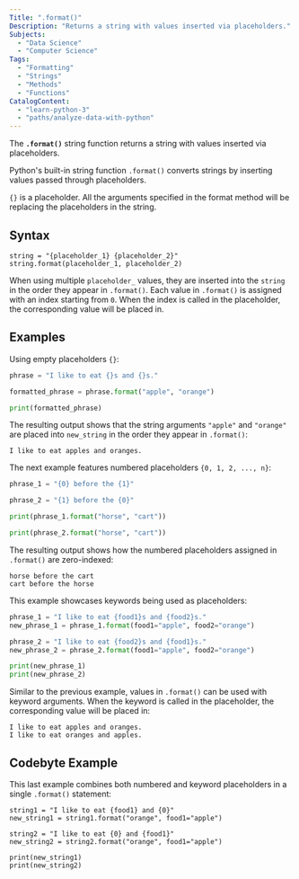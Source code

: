```yaml
---
Title: ".format()"
Description: "Returns a string with values inserted via placeholders."
Subjects:
  - "Data Science"
  - "Computer Science"
Tags:
  - "Formatting"
  - "Strings"
  - "Methods"
  - "Functions"
CatalogContent:
  - "learn-python-3"
  - "paths/analyze-data-with-python"
---
```


The **`.format()`** string function returns a string with values inserted via placeholders.

Python's built-in string function `.format()` converts strings by inserting values passed through placeholders.

`{}` is a placeholder. All the arguments specified in the format method will be replacing the placeholders in the string.

## Syntax

```pseudo
string = "{placeholder_1} {placeholder_2}"
string.format(placeholder_1, placeholder_2)
```

When using multiple `placeholder_` values, they are inserted into the `string` in the order they appear in `.format()`. Each value in `.format()` is assigned with an index starting from `0`. When the index is called in the placeholder, the corresponding value will be placed in.

## Examples

Using empty placeholders `{}`:

```py
phrase = "I like to eat {}s and {}s."

formatted_phrase = phrase.format("apple", "orange")

print(formatted_phrase)
```

The resulting output shows that the string arguments `"apple"` and `"orange"` are placed into `new_string` in the order they appear in `.format()`:

```shell
I like to eat apples and oranges.
```

The next example features numbered placeholders `{0, 1, 2, ..., n}`:

```py
phrase_1 = "{0} before the {1}"

phrase_2 = "{1} before the {0}"

print(phrase_1.format("horse", "cart"))

print(phrase_2.format("horse", "cart"))
```

The resulting output shows how the numbered placeholders assigned in `.format()` are zero-indexed:

```shell
horse before the cart
cart before the horse
```

This example showcases keywords being used as placeholders:

```py
phrase_1 = "I like to eat {food1}s and {food2}s."
new_phrase_1 = phrase_1.format(food1="apple", food2="orange")

phrase_2 = "I like to eat {food2}s and {food1}s."
new_phrase_2 = phrase_2.format(food1="apple", food2="orange")

print(new_phrase_1)
print(new_phrase_2)
```

Similar to the previous example, values in `.format()` can be used with keyword arguments. When the keyword is called in the placeholder, the corresponding value will be placed in:

```shell
I like to eat apples and oranges.
I like to eat oranges and apples.
```

## Codebyte Example

This last example combines both numbered and keyword placeholders in a single `.format()` statement:

```codebyte/python
string1 = "I like to eat {food1} and {0}"
new_string1 = string1.format("orange", food1="apple")

string2 = "I like to eat {0} and {food1}"
new_string2 = string2.format("orange", food1="apple")

print(new_string1)
print(new_string2)
```
